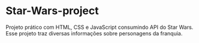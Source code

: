 # Star-Wars-project
Projeto prático com HTML, CSS e JavaScript consumindo API do Star Wars. Esse projeto traz diversas informações sobre personagens da franquia.
